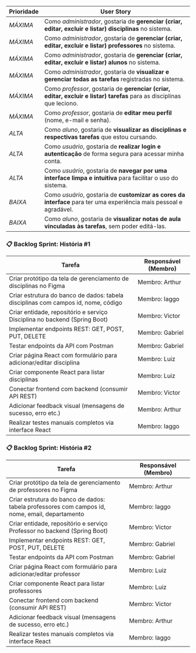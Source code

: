 | Prioridade | User Story                                                                                                             |
| ---------- | ---------------------------------------------------------------------------------------------------------------------- |
| *MÁXIMA*   | Como *administrador*, gostaria de **gerenciar (criar, editar, excluir e listar) disciplinas** no sistema.              |
| *MÁXIMA*   | Como *administrador*, gostaria de **gerenciar (criar, editar, excluir e listar) professores** no sistema.              |
| *MÁXIMA*   | Como *administrador*, gostaria de **gerenciar (criar, editar, excluir e listar) alunos** no sistema.                   |
| *MÁXIMA*   | Como *administrador*, gostaria de **visualizar e gerenciar todas as tarefas** registradas no sistema.                  |
| *MÁXIMA*   | Como *professor*, gostaria de **gerenciar (criar, editar, excluir e listar) tarefas** para as disciplinas que leciono. |
| *MÁXIMA*   | Como *professor*, gostaria de **editar meu perfil** (nome, e-mail e senha).                                            |
| *ALTA*     | Como *aluno*, gostaria de **visualizar as disciplinas e respectivas tarefas** que estou cursando.                      |
| *ALTA*     | Como *usuário*, gostaria de **realizar login e autenticação** de forma segura para acessar minha conta.                |
| *ALTA*     | Como *usuário*, gostaria de **navegar por uma interface limpa e intuitiva** para facilitar o uso do sistema.           |
| *BAIXA*    | Como *usuário*, gostaria de **customizar as cores da interface** para ter uma experiência mais pessoal e agradável.    |
| *BAIXA*    | Como *aluno*, gostaria de **visualizar notas de aula vinculadas às tarefas**, sem poder editá-las.                     |


### 📋 Backlog Sprint: História #1

| Tarefa                                                                                     | Responsável (Membro) |
|-------------------------------------------------------------------------------------------|----------------------|
| Criar protótipo da tela de gerenciamento de disciplinas no Figma                          | Membro: Arthur       |
| Criar estrutura do banco de dados: tabela disciplinas com campos id, nome, código         | Membro: Iaggo        |
| Criar entidade, repositório e serviço Disciplina no backend (Spring Boot)                 | Membro: Victor       |
| Implementar endpoints REST: GET, POST, PUT, DELETE                                        | Membro: Gabriel      |
| Testar endpoints da API com Postman                                                       | Membro: Gabriel      |
| Criar página React com formulário para adicionar/editar disciplina                        | Membro: Luiz         |
| Criar componente React para listar disciplinas                                            | Membro: Luiz         |
| Conectar frontend com backend (consumir API REST)                                         | Membro: Victor       |
| Adicionar feedback visual (mensagens de sucesso, erro etc.)                               | Membro: Arthur       |
| Realizar testes manuais completos via interface React                                     | Membro: Iaggo        |


### 📋 Backlog Sprint: História #2

| Tarefa                                                                                                      | Responsável (Membro) |
|------------------------------------------------------------------------------------------------------------|----------------------|
| Criar protótipo da tela de gerenciamento de professores no Figma                                           | Membro: Arthur       |
| Criar estrutura do banco de dados: tabela professores com campos id, nome, email, departamento   | Membro: Iaggo        |
| Criar entidade, repositório e serviço Professor no backend (Spring Boot)                                 | Membro: Victor       |
| Implementar endpoints REST: GET, POST, PUT, DELETE                                                 | Membro: Gabriel      |
| Testar endpoints da API com Postman                                                                        | Membro: Gabriel      |
| Criar página React com formulário para adicionar/editar professor                                          | Membro: Luiz         |
| Criar componente React para listar professores                                                             | Membro: Luiz         |
| Conectar frontend com backend (consumir API REST)                                                          | Membro: Victor       |
| Adicionar feedback visual (mensagens de sucesso, erro etc.)                                                | Membro: Arthur       |
| Realizar testes manuais completos via interface React                                                      | Membro: Iaggo        |



